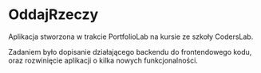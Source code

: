 # OddajRzeczy

Aplikacja stworzona w trakcie PortfolioLab na kursie ze szkoły CodersLab.

Zadaniem było dopisanie działającego backendu do frontendowego kodu, oraz rozwinięcie aplikacji o kilka nowych funkcjonalności. 
